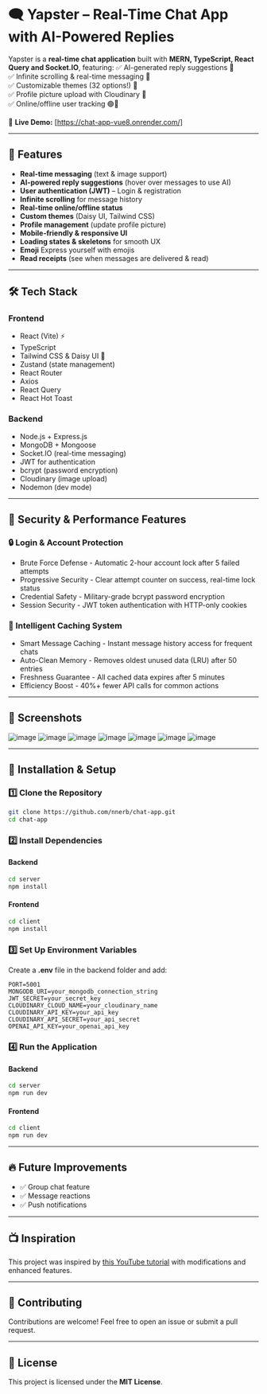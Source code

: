 # 🗨️ Yapster – Real-Time Chat App with AI-Powered Replies

Yapster is a **real-time chat application** built with **MERN, TypeScript, React Query and Socket.IO**, featuring:
✅ AI-generated reply suggestions 🤖  
✅ Infinite scrolling & real-time messaging 💬  
✅ Customizable themes (32 options!) 🎨  
✅ Profile picture upload with Cloudinary 📸  
✅ Online/offline user tracking 🟢🔴

🔗 **Live Demo:** [https://chat-app-vue8.onrender.com/]

---

## 🚀 Features

- **Real-time messaging** (text & image support)
- **AI-powered reply suggestions** (hover over messages to use AI)
- **User authentication (JWT)** – Login & registration
- **Infinite scrolling** for message history
- **Real-time online/offline status**
- **Custom themes** (Daisy UI, Tailwind CSS)
- **Profile management** (update profile picture)
- **Mobile-friendly & responsive UI**
- **Loading states & skeletons** for smooth UX
- **Emoji** Express yourself with emojis
- **Read receipts** (see when messages are delivered & read)

---

## 🛠️ Tech Stack

### Frontend

- React (Vite) ⚡
- TypeScript
- Tailwind CSS & Daisy UI 🎨
- Zustand (state management)
- React Router
- Axios
- React Query
- React Hot Toast

### Backend

- Node.js + Express.js
- MongoDB + Mongoose
- Socket.IO (real-time messaging)
- JWT for authentication
- bcrypt (password encryption)
- Cloudinary (image upload)
- Nodemon (dev mode)

---

## 🔐 Security & Performance Features

### 🔒 Login & Account Protection

- Brute Force Defense - Automatic 2-hour account lock after 5 failed attempts
- Progressive Security - Clear attempt counter on success, real-time lock status
- Credential Safety - Military-grade bcrypt password encryption
- Session Security - JWT token authentication with HTTP-only cookies

### 🔄 Intelligent Caching System

- Smart Message Caching - Instant message history access for frequent chats
- Auto-Clean Memory - Removes oldest unused data (LRU) after 50 entries
- Freshness Guarantee - All cached data expires after 5 minutes
- Efficiency Boost - 40%+ fewer API calls for common actions

---

## 📸 Screenshots

![image](https://github.com/user-attachments/assets/7ed9ff63-9461-409f-9b15-8ad06b81ba95)
![image](https://github.com/user-attachments/assets/ba8d154d-cef5-44b5-980d-2c31d9323269)
![image](https://github.com/user-attachments/assets/4b3e1b4d-47fb-414d-b1bf-10a3a2937d02)
![image](https://github.com/user-attachments/assets/23d96339-0502-407e-9e4e-29520800d107)
![image](https://github.com/user-attachments/assets/bdff4d38-6426-40f2-8a16-55f7664e4ead)
![image](https://github.com/user-attachments/assets/5b4a298a-12fb-40ea-a177-923fb6839911)
![image](https://github.com/user-attachments/assets/110af312-7e21-41cd-a8fb-84e4a2962df1)

---

## 🚀 Installation & Setup

### 1️⃣ Clone the Repository

```bash
git clone https://github.com/nnerb/chat-app.git
cd chat-app
```

### 2️⃣ Install Dependencies

#### Backend

```bash
cd server
npm install
```

#### Frontend

```bash
cd client
npm install
```

### 3️⃣ Set Up Environment Variables

Create a **.env** file in the backend folder and add:

```env
PORT=5001
MONGODB_URI=your_mongodb_connection_string
JWT_SECRET=your_secret_key
CLOUDINARY_CLOUD_NAME=your_cloudinary_name
CLOUDINARY_API_KEY=your_api_key
CLOUDINARY_API_SECRET=your_api_secret
OPENAI_API_KEY=your_openai_api_key
```

### 4️⃣ Run the Application

#### Backend

```bash
cd server
npm run dev
```

#### Frontend

```bash
cd client
npm run dev
```

---

## 🔥 Future Improvements

- ✅ Group chat feature
- ✅ Message reactions
- ✅ Push notifications

---

## 📺 Inspiration

This project was inspired by [this YouTube tutorial](https://www.youtube.com/watch?v=ntKkVrQqBYY) with modifications and enhanced features.

---

## 🤝 Contributing

Contributions are welcome! Feel free to open an issue or submit a pull request.

---

## 📜 License

This project is licensed under the **MIT License**.
